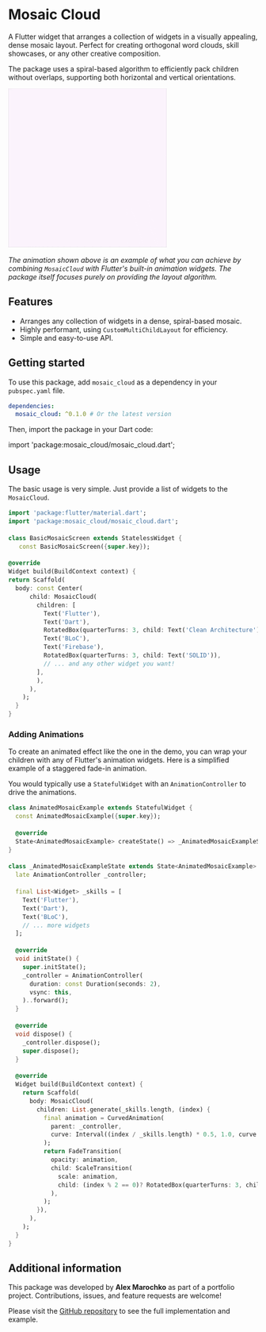# Mosaic Cloud

A Flutter widget that arranges a collection of widgets in a visually appealing, dense mosaic layout. Perfect for creating
orthogonal word clouds, skill showcases, or any other creative composition.

The package uses a spiral-based algorithm to efficiently pack children without overlaps, supporting both horizontal and
vertical orientations.

![Example Animation](https://github.com/alex-marochko/mosaic_cloud/blob/main/assets/example.gif?raw=true)

*The animation shown above is an example of what you can achieve by combining `MosaicCloud` with Flutter's built-in
animation widgets. The package itself focuses purely on providing the layout algorithm.*

## Features

-   Arranges any collection of widgets in a dense, spiral-based mosaic.
-   Highly performant, using `CustomMultiChildLayout` for efficiency.
-   Simple and easy-to-use API.

## Getting started

To use this package, add `mosaic_cloud` as a dependency in your `pubspec.yaml` file.

```yaml
dependencies:
  mosaic_cloud: ^0.1.0 # Or the latest version
```

Then, import the package in your Dart code:

import 'package:mosaic_cloud/mosaic_cloud.dart';


## Usage

The basic usage is very simple. Just provide a list of widgets to the `MosaicCloud`.

```dart
import 'package:flutter/material.dart';
import 'package:mosaic_cloud/mosaic_cloud.dart';

class BasicMosaicScreen extends StatelessWidget {
   const BasicMosaicScreen({super.key});

@override
Widget build(BuildContext context) {
return Scaffold(
  body: const Center(
      child: MosaicCloud(
        children: [
          Text('Flutter'),
          Text('Dart'),
          RotatedBox(quarterTurns: 3, child: Text('Clean Architecture')),
          Text('BLoC'),
          Text('Firebase'),
          RotatedBox(quarterTurns: 3, child: Text('SOLID')),
          // ... and any other widget you want!
        ],
        ),
      ),
    );
  }
}
```


### Adding Animations

To create an animated effect like the one in the demo, you can wrap your children with any of Flutter's animation widgets.
Here is a simplified example of a staggered fade-in animation.

You would typically use a `StatefulWidget` with an `AnimationController` to drive the animations.

```dart
class AnimatedMosaicExample extends StatefulWidget {
  const AnimatedMosaicExample({super.key});

  @override
  State<AnimatedMosaicExample> createState() => _AnimatedMosaicExampleState();
}

class _AnimatedMosaicExampleState extends State<AnimatedMosaicExample> with SingleTickerProviderStateMixin {
  late AnimationController _controller;

  final List<Widget> _skills = [
    Text('Flutter'),
    Text('Dart'),
    Text('BLoC'),
    // ... more widgets
  ];

  @override
  void initState() {
    super.initState();
    _controller = AnimationController(
      duration: const Duration(seconds: 2),
      vsync: this,
    )..forward();
  }

  @override
  void dispose() {
    _controller.dispose();
    super.dispose();
  }

  @override
  Widget build(BuildContext context) {
    return Scaffold(
      body: MosaicCloud(
        children: List.generate(_skills.length, (index) {
          final animation = CurvedAnimation(
            parent: _controller,
            curve: Interval((index / _skills.length) * 0.5, 1.0, curve: Curves.easeOut),
          );
          return FadeTransition(
            opacity: animation,
            child: ScaleTransition(
              scale: animation,
              child: (index % 2 == 0)? RotatedBox(quarterTurns: 3, child: _skills[index],): _skills[index],
            ),
          );
        }),
      ),
    );
  }
}
```


## Additional information

This package was developed by **Alex Marochko** as part of a portfolio project. Contributions, issues, and feature requests are
welcome!

Please visit the [GitHub repository](https://github.com/alex-marochko/mosaic_cloud) to see the full implementation and
example.
